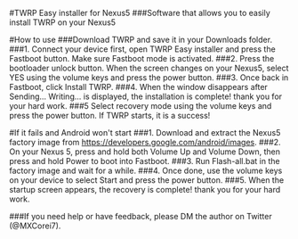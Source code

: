 #TWRP Easy installer for Nexus5 
###Software that allows you to easily install TWRP on your Nexus5

#How to use
###Download TWRP and save it in your Downloads folder.
###1. Connect your device first, open TWRP Easy installer and press the Fastboot button. Make sure Fastboot mode is activated.
###2. Press the bootloader unlock button. When the screen changes on your Nexus5, select YES using the volume keys and press the power button.
###3. Once back in Fastboot, click Install TWRP.
###4. When the window disappears after Sending... Writing... is displayed, the installation is complete! thank you for your hard work.
###5 Select recovery mode using the volume keys and press the power button. If TWRP starts, it is a success!

#If it fails and Android won't start
###1. Download and extract the Nexus5 factory image from https://developers.google.com/android/images.
###2. On your Nexus 5, press and hold both Volume Up and Volume Down, then press and hold Power to boot into Fastboot.
###3. Run Flash-all.bat in the factory image and wait for a while.
###4. Once done, use the volume keys on your device to select Start and press the power button.
###5. When the startup screen appears, the recovery is complete! thank you for your hard work.

###If you need help or have feedback, please DM the author on Twitter (@MXCorei7).
